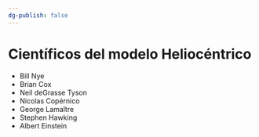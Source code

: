 ```yaml
---
dg-publish: false
---
```


# Científicos del modelo Heliocéntrico
- Bill Nye
- Brian Cox
- Neil deGrasse Tyson
- Nicolas Copérnico
- George Lamaître
- Stephen Hawking
- Albert Einstein
